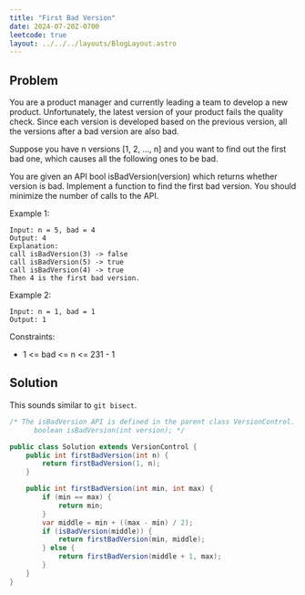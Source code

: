 ```yaml
---
title: "First Bad Version"
date: 2024-07-20Z-0700
leetcode: true
layout: ../../../layouts/BlogLayout.astro
---
```


## Problem

You are a product manager and currently leading a team to develop a new product. Unfortunately, the latest version of your product fails the quality check. Since each version is developed based on the previous version, all the versions after a bad version are also bad.

Suppose you have n versions [1, 2, ..., n] and you want to find out the first bad one, which causes all the following ones to be bad.

You are given an API bool isBadVersion(version) which returns whether version is bad. Implement a function to find the first bad version. You should minimize the number of calls to the API.

Example 1:

```text
Input: n = 5, bad = 4
Output: 4
Explanation:
call isBadVersion(3) -> false
call isBadVersion(5) -> true
call isBadVersion(4) -> true
Then 4 is the first bad version.
```

Example 2:

```text
Input: n = 1, bad = 1
Output: 1
```

Constraints:

- 1 <= bad <= n <= 231 - 1

## Solution

This sounds similar to `git bisect`.

```java
/* The isBadVersion API is defined in the parent class VersionControl.
      boolean isBadVersion(int version); */

public class Solution extends VersionControl {
    public int firstBadVersion(int n) {
        return firstBadVersion(1, n);
    }

    public int firstBadVersion(int min, int max) {
        if (min == max) {
            return min;
        }
        var middle = min + ((max - min) / 2);
        if (isBadVersion(middle)) {
            return firstBadVersion(min, middle);
        } else {
            return firstBadVersion(middle + 1, max);
        }
    }
}
```
